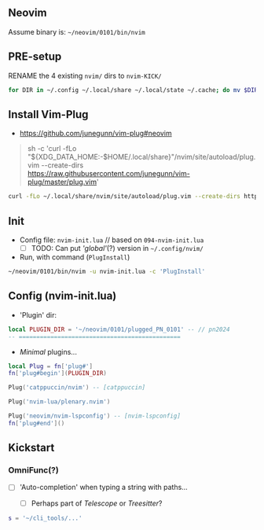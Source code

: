 ## Neovim

Assume binary is: `~/neovim/0101/bin/nvim`

## PRE-setup

RENAME the 4 existing `nvim/` dirs to `nvim-KICK/`

```sh
for DIR in ~/.config ~/.local/share ~/.local/state ~/.cache; do mv $DIR/nvim $DIR/nvim-KICK; done
```

## Install Vim-Plug

- https://github.com/junegunn/vim-plug#neovim

> sh -c 'curl -fLo "${XDG_DATA_HOME:-$HOME/.local/share}"/nvim/site/autoload/plug.vim --create-dirs \
>   https://raw.githubusercontent.com/junegunn/vim-plug/master/plug.vim'

```sh
curl -fLo ~/.local/share/nvim/site/autoload/plug.vim --create-dirs https://raw.githubusercontent.com/junegunn/vim-plug/master/plug.vim
```

## Init

- Config file: `nvim-init.lua` // based on `094-nvim-init.lua`
    - [ ] TODO: Can put *'global'*(?) version in `~/.config/nvim/`

- Run, with command (`PlugInstall`)

```sh
~/neovim/0101/bin/nvim -u nvim-init.lua -c 'PlugInstall'
```

## Config (nvim-init.lua)

- 'Plugin' dir:

```lua
local PLUGIN_DIR = '~/neovim/0101/plugged_PN_0101' -- // pn2024
-- ==============================================
```

- *Minimal* plugins...

```lua
local Plug = fn['plug#']
fn['plug#begin'](PLUGIN_DIR)

Plug('catppuccin/nvim') -- [catppuccin]

Plug('nvim-lua/plenary.nvim')

Plug('neovim/nvim-lspconfig') -- [nvim-lspconfig]
fn['plug#end']()
```

## Kickstart

### OmniFunc(?)

- [ ] 'Auto-completion' when typing a string with paths...

    - [ ] Perhaps part of *Telescope* or *Treesitter*?

```lua
s = '~/cli_tools/...'
```

